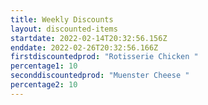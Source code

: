 ```yaml
---
title: Weekly Discounts
layout: discounted-items
startdate: 2022-02-14T20:32:56.156Z
enddate: 2022-02-26T20:32:56.166Z
firstdiscountedprod: "Rotisserie Chicken "
percentage1: 10
seconddiscountedprod: "Muenster Cheese "
percentage2: 10
---
```

